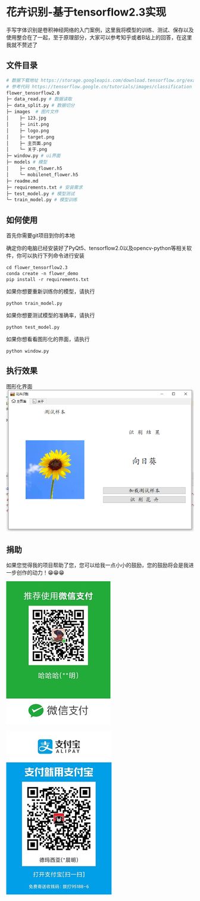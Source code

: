 # 花卉识别-基于tensorflow2.3实现
手写字体识别是卷积神经网络的入门案例，这里我将模型的训练、测试、保存以及使用整合在了一起，至于原理部分，大家可以参考知乎或者B站上的回答，在这里我就不赘述了

## 文件目录
```bash
# 数据下载地址 https://storage.googleapis.com/download.tensorflow.org/example_images/flower_photos.tgz
# 参考代码 https://tensorflow.google.cn/tutorials/images/classification
flower_tensorflow2.0
├─ data_read.py # 数据读取
├─ data_split.py # 数据切分
├─ images  # 图片文件
│    ├─ 123.jpg
│    ├─ init.png
│    ├─ logo.png
│    ├─ target.png
│    ├─ 主页面.png
│    └─ 关于.png
├─ window.py # ui界面
├─ models # 模型
│    ├─ cnn_flower.h5
│    └─ mobilenet_flower.h5
├─ readme.md 
├─ requirements.txt # 安装需求
├─ test_model.py # 模型测试
└─ train_model.py # 模型训练
```

## 如何使用
首先你需要git项目到你的本地

确定你的电脑已经安装好了PyQt5、tensorflow2.0以及opencv-python等相关软件，你可以执行下列命令进行安装
```
cd flower_tensorflow2.3
conda create -n flower_demo 
pip install -r requirements.txt
```

如果你想要重新训练你的模型，请执行
```
python train_model.py
```
如果你想要测试模型的准确率，请执行
```
python test_model.py
```
如果你想看看图形化的界面，请执行
```
python window.py
```


## 执行效果
图形化界面
![image-20201212161743464](images/main.png)

## 捐助
如果您觉得我的项目帮助了您，您可以给我一点小小的鼓励，您的鼓励将会是我进一步创作的动力！😁😁😁

![alipayx](images/wx.jpg)



![wxpayx](images/ali.jpg)